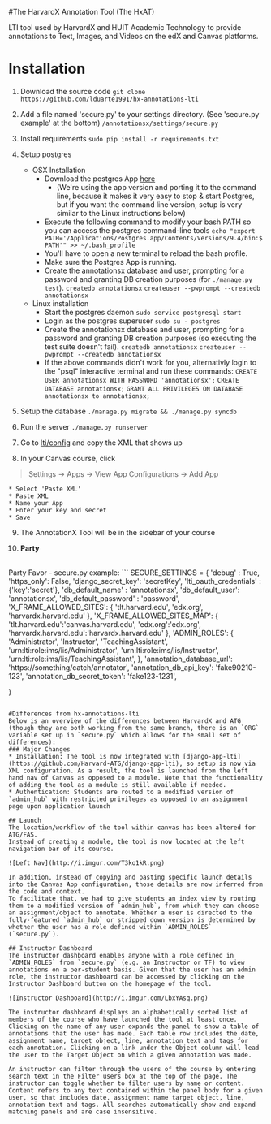 #The HarvardX Annotation Tool (The HxAT)

LTI tool used by HarvardX and HUIT Academic Technology to provide annotations to Text, Images, and Videos on the edX and Canvas platforms. 

# Installation

1. Download the source code
`git clone https://github.com/lduarte1991/hx-annotations-lti`

2. Add a file named 'secure.py' to your settings directory. (See 'secure.py example' at the bottom)
`/annotationsx/settings/secure.py`

3. Install requirements 
	`sudo pip install -r requirements.txt`
	
4. Setup postgres
	* OSX Installation
		* Download the postgres App [here](http://postgresapp.com/)
			* (We're using the app version and porting it to the command line, because it makes it very easy to stop & start Postgres, but if you want the command line version, setup is very similar to the Linux instructions below)
		* Execute the following command to modify your bash PATH so you can access the postgres command-line tools
			` echo "export PATH='/Applications/Postgres.app/Contents/Versions/9.4/bin:$PATH'" >> ~/.bash_profile `
		* You'll have to open a new terminal to reload the bash profile.
		* Make sure the Postgres App is running.
		* Create the annotationsx database and user, prompting for a password and granting DB creation purposes (for `./manage.py test`).
			`createdb annotationsx`
			`createuser --pwprompt --createdb annotationsx`
	* Linux installation
		* Start the postgres daemon
			`sudo service postgresql start`
		* Login as the postgres superuser
			`sudo su - postgres`
		* Create the annotationsx database and user, prompting for a password and granting DB creation purposes (so executing the test suite doesn't fail).
			`createdb annotationsx`
			`createuser --pwprompt --createdb annotationsx`
		* If the above commands didn't work for you, alternativly login to the "psql" interactive terminal and run these commands:
			`CREATE USER annotationsx WITH PASSWORD 'annotationsx';`
			`CREATE DATABASE annotationsx;`
			`GRANT ALL PRIVILEGES ON DATABASE annotationsx to annotationsx;`
5. Setup the database
	`./manage.py migrate && ./manage.py syncdb`
	
6. Run the server
	`./manage.py runserver`

7. Go to [lti/config](http://localhost:8000/lti/config) and copy the XML that shows up

8. In your Canvas course, click
>Settings -> Apps -> View App Configurations -> Add App

	* Select 'Paste XML'
	* Paste XML
	* Name your App
	* Enter your key and secret
	* Save

9. The AnnotationX Tool will be in the sidebar of your course

10. **Party**

<br/>
Party Favor - secure.py example:
```
SECURE_SETTINGS = {
	'debug' : True,
	'https_only': False,
	'django_secret_key': 'secretKey',
	'lti_oauth_credentials' : {'key':'secret'},
	'db_default_name' : 'annotationsx',
	'db_default_user': 'annotationsx',
	'db_default_password' : 'password',
	'X_FRAME_ALLOWED_SITES': {
		'tlt.harvard.edu',
		'edx.org',
		'harvardx.harvard.edu'
	},
	'X_FRAME_ALLOWED_SITES_MAP': {
		'tlt.harvard.edu':'canvas.harvard.edu',
		'edx.org':'edx.org',
		'harvardx.harvard.edu':'harvardx.harvard.edu'
	},
	'ADMIN_ROLES': {
		'Administrator', 'Instructor', 'TeachingAssistant',
		'urn:lti:role:ims/lis/Administrator',
		'urn:lti:role:ims/lis/Instructor',
		'urn:lti:role:ims/lis/TeachingAssistant',
	},
	'annotation_database_url': 'https://something/catch/annotator',
	'annotation_db_api_key': 'fake90210-123',
	'annotation_db_secret_token': 'fake123-1231',

}
```

#Differences from hx-annotations-lti
Below is an overview of the differences between HarvardX and ATG (though they are both working from the same branch, there is an `ORG` variable set up in `secure.py` which allows for the small set of differences):
### Major Changes
* Installation: The tool is now integrated with [django-app-lti](https://github.com/Harvard-ATG/django-app-lti), so setup is now via XML configuration. As a result, the tool is launched from the left hand nav of Canvas as opposed to a module. Note that the functionality of adding the tool as a module is still available if needed.
* Authentication: Students are routed to a modified version of `admin_hub` with restricted privileges as opposed to an assignment page upon application launch

## Launch
The location/workflow of the tool within canvas has been altered for ATG/FAS.
Instead of creating a module, the tool is now located at the left navigation bar of its course.

![Left Nav](http://i.imgur.com/T3ko1kR.png)

In addition, instead of copying and pasting specific launch details into the Canvas App configuration, those details are now inferred from the code and context. 
To facilitate that, we had to give students an index view by routing them to a modified version of `admin_hub`, from which they can choose an assignment/object to annotate. Whether a user is directed to the fully-featured `admin_hub` or stripped down version is determined by whether the user has a role defined within `ADMIN_ROLES` (`secure.py`).

## Instructor Dashboard
The instructor dashboard enables anyone with a role defined in `ADMIN_ROLES` from `secure.py` (e.g. an Instructor or TF) to view annotations on a per-student basis. Given that the user has an admin role, the instructor dashboard can be accessed by clicking on the Instructor Dashboard button on the homepage of the tool. 

![Instructor Dashboard](http://i.imgur.com/LbxYAsq.png)

The instructor dashboard displays an alphabetically sorted list of members of the course who have launched the tool at least once. Clicking on the name of any user expands the panel to show a table of annotations that the user has made. Each table row includes the date, assignment name, target object, line, annotation text and tags for each annotation. Clicking on a link under the Object column will lead the user to the Target Object on which a given annotation was made.

An instructor can filter through the users of the course by entering search text in the Filter users box at the top of the page. The instructor can toggle whether to filter users by name or content. Content refers to any text contained within the panel body for a given user, so that includes date, assignment name target object, line, annotation text and tags. All searches automatically show and expand matching panels and are case insensitive.
